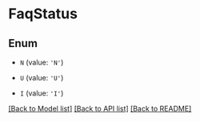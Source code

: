 # FaqStatus


## Enum

* `N` (value: `'N'`)

* `U` (value: `'U'`)

* `I` (value: `'I'`)

[[Back to Model list]](../README.md#documentation-for-models) [[Back to API list]](../README.md#documentation-for-api-endpoints) [[Back to README]](../README.md)


